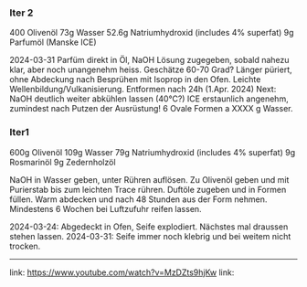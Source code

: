 ### Iter 2
400 Olivenöl
73g Wasser
52.6g Natriumhydroxid (includes 4% superfat) 
9g Parfumöl (Manske ICE)

2024-03-31
Parfüm direkt in Öl, NaOH Lösung zugegeben, sobald nahezu klar, aber noch unangenehm heiss. Geschätze 60-70 Grad?
Länger püriert, ohne Abdeckung nach Besprühen mit Isoprop  in den Ofen.
Leichte Wellenbildung/Vulkanisierung. Entformen nach 24h (1.Apr. 2024)
Next: NaOH deutlich weiter abkühlen lassen (40°C?)
ICE erstaunlich angenehm, zumindest nach Putzen der Ausrüstung!
6 Ovale Formen a XXXX g Wasser.



### Iter1 
600g Olivenöl
109g Wasser
79g Natriumhydroxid (includes 4% superfat) 
9g Rosmarinöl
9g Zedernholzöl

NaOH in Wasser geben, unter Rühren auflösen. Zu Olivenöl geben und mit Purierstab bis zum leichten Trace rühren.
Duftöle zugeben und in Formen füllen.
Warm abdecken und nach 48 Stunden aus der Form nehmen. 
Mindestens  6 Wochen bei Luftzufuhr reifen lassen.

2024-03-24: Abgedeckt in Ofen, Seife explodiert. Nächstes mal draussen stehen lassen. 
2024-03-31: Seife immer noch klebrig und bei weitem nicht trocken.


---
link: https://www.youtube.com/watch?v=MzDZts9hjKw
link: 